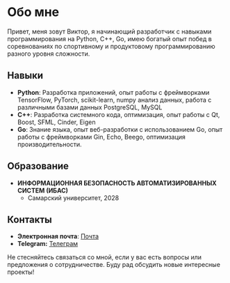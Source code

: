 # Обо мне

Привет, меня зовут Виктор, я начинающий разработчик с навыками программирования на Python, C++, Go, имею богатый опыт побед в соревнованиях по спортивному и продуктовому программированию разного уровня сложности.

## Навыки

- **Python**: Разработка приложений, опыт работы с фреймворками TensorFlow, PyTorch, scikit-learn, numpy анализ данных, работа с различными базами данных PostgreSQL, MySQL
- **C++**: Разработка системного кода, оптимизация, опыт работы с Qt, Boost, SFML, Cinder, Eigen
- **Go**: Знание языка, опыт веб-разработки с использованием Go, опыт работы с фреймворками Gin, Echo, Beego, оптимизация производительности.

## Образование

- **ИНФОРМАЦИОННАЯ БЕЗОПАСНОСТЬ АВТОМАТИЗИРОВАННЫХ СИСТЕМ (ИБАС)**
  - Самарский университет, 2028

## Контакты

- **Электронная почта**: [Почта](v1pov2005@yandex.ru.com)
- **Telegram:** [Телеграм](https://t.me/vantany)


Не стесняйтесь связаться со мной, если у вас есть вопросы или предложения о сотрудничестве. Буду рад обсудить новые интересные проекты!
